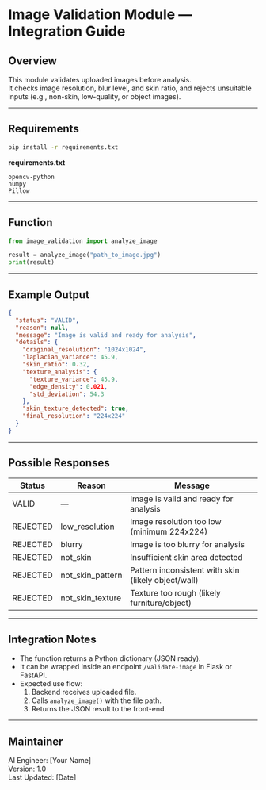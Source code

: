 # Image Validation Module — Integration Guide

## Overview
This module validates uploaded images before analysis.  
It checks image resolution, blur level, and skin ratio, and rejects unsuitable inputs (e.g., non-skin, low-quality, or object images).

---

## Requirements
```bash
pip install -r requirements.txt
```

**requirements.txt**
```
opencv-python
numpy
Pillow
```

---

## Function
```python
from image_validation import analyze_image

result = analyze_image("path_to_image.jpg")
print(result)
```

---

## Example Output
```json
{
  "status": "VALID",
  "reason": null,
  "message": "Image is valid and ready for analysis",
  "details": {
    "original_resolution": "1024x1024",
    "laplacian_variance": 45.9,
    "skin_ratio": 0.32,
    "texture_analysis": {
      "texture_variance": 45.9,
      "edge_density": 0.021,
      "std_deviation": 54.3
    },
    "skin_texture_detected": true,
    "final_resolution": "224x224"
  }
}
```

---

## Possible Responses
| Status | Reason | Message |
|---------|---------|----------|
| VALID | — | Image is valid and ready for analysis |
| REJECTED | low_resolution | Image resolution too low (minimum 224x224) |
| REJECTED | blurry | Image is too blurry for analysis |
| REJECTED | not_skin | Insufficient skin area detected |
| REJECTED | not_skin_pattern | Pattern inconsistent with skin (likely object/wall) |
| REJECTED | not_skin_texture | Texture too rough (likely furniture/object) |

---

## Integration Notes
- The function returns a Python dictionary (JSON ready).
- It can be wrapped inside an endpoint `/validate-image` in Flask or FastAPI.
- Expected use flow:
  1. Backend receives uploaded file.
  2. Calls `analyze_image()` with the file path.
  3. Returns the JSON result to the front-end.

---

## Maintainer
AI Engineer: [Your Name]  
Version: 1.0  
Last Updated: [Date]
